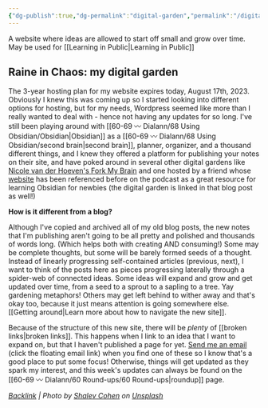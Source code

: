 ```yaml
---
{"dg-publish":true,"dg-permalink":"digital-garden","permalink":"/digital-garden/","noteIcon":"","created":"2023-08-17T13:45:42","updated":"2023-08-19T18:22:46.064-04:00"}
---
```




A website where ideas are allowed to start off small and grow over time. May be used for [[Learning in Public\|Learning in Public]]


## Raine in Chaos: my digital garden

The 3-year hosting plan for my website expires today, August 17th, 2023. Obviously I knew this was coming up so I started looking into different options for hosting, but for my needs, Wordpress seemed like more than I really wanted to deal with - hence not having any updates for so long. I've still been playing around with [[60-69 〰️ Dialann/68 Using Obsidian/Obsidian\|Obsidian]] as a [[60-69 〰️ Dialann/68 Using Obsidian/second brain\|second brain]], planner, organizer, and a thousand different things, and I knew they offered a platform for publishing your notes on their site, and have poked around in several other digital gardens like [Nicole van der Hoeven's Fork My Brain](https://notes.nicolevanderhoeven.com/Fork+My+Brain) and one hosted by a friend whose [website](https://thliterary.wordpress.com/2022/05/03/using-obsidian-a-year-on/) has been referenced before on the podcast as a great resource for learning Obsidian for newbies (the digital garden is linked in that blog post as well!)

**How is it different from a blog?**

Although I've copied and archived all of my old blog posts, the new notes that I'm publishing aren't going to be all pretty and polished and thousands of words long. (Which helps both with creating AND consuming!) Some may be complete thoughts, but some will be barely formed seeds of a thought. Instead of linearly progressing self-contained articles (previous, next), I want to think of the posts here as pieces progressing laterally through a spider-web of connected ideas. Some ideas will expand and grow and get updated over time, from a seed to a sprout to a sapling to a tree. Yay gardening metaphors! Others may get left behind to wither away and that's okay too, because it just means attention is going somewhere else. [[Getting around\|Learn more about how to navigate the new site]]. 

Because of the structure of this new site, there will be *plenty* of [[broken links\|broken links]]. This happens when I link to an idea that I want to expand on, but that I haven't published a page for yet. [Send me an email](mailto:raine@chaoticorganized.com) (click the floating email link) when you find one of these so I know that's a good place to put some focus! Otherwise, things will get updated as they spark my interest, and this week's updates can always be found on the [[60-69 〰️ Dialann/60 Round-ups/60 Round-ups\|roundup]] page.

*[Backlink](https://unsplash.com/photos/uRlnISgCtME) | Photo by [Shalev Cohen](https://unsplash.com/@shalevcohen?utm_source=Obsidian%20Image%20Inserter%20Plugin&utm_medium=referral) on [Unsplash](https://unsplash.com/?utm_source=Obsidian%20Image%20Inserter%20Plugin&utm_medium=referral)*
